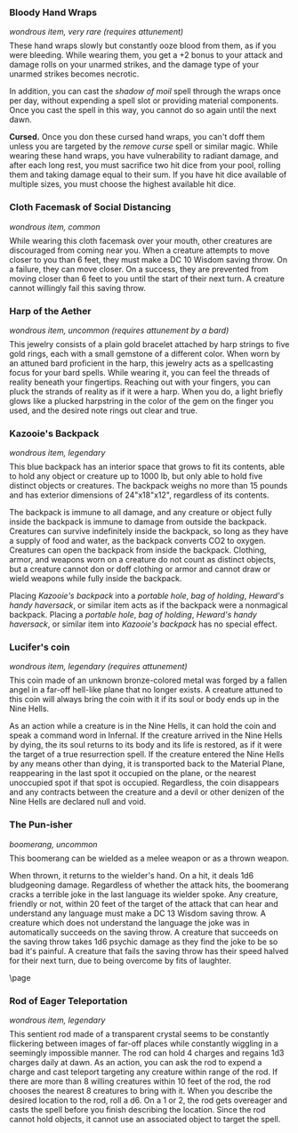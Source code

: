 <div class="phb">

### Bloody Hand Wraps
*wondrous item, very rare (requires attunement)* <div style='margin-top:-6px'></div>

These hand wraps slowly but constantly ooze blood from them, as if you were bleeding. While wearing them, you get a +2 bonus to your attack and damage rolls on your unarmed strikes, and the damage type of your unarmed strikes becomes necrotic.

In addition, you can cast the *shadow of moil* spell through the wraps once per day, without expending a spell slot or providing material components. Once you cast the spell in this way, you cannot do so again until the next dawn.

**Cursed.** Once you don these cursed hand wraps, you can't doff them unless you are targeted by the *remove curse* spell or similar magic. While wearing these hand wraps, you have vulnerability to radiant damage, and after each long rest, you must sacrifice two hit dice from your pool, rolling them and taking damage equal to their sum. If you have hit dice available of multiple sizes, you must choose the highest available hit dice.


### Cloth Facemask of Social Distancing
*wondrous item, common* <div style='margin-top:-6px'></div>

While wearing this cloth facemask over your mouth, other creatures are discouraged from coming near you. When a creature attempts to move closer to you than 6 feet, they must make a DC 10 Wisdom saving throw. On a failure, they can move closer. On a success, they are prevented from moving closer than 6 feet to you until the start of their next turn. A creature cannot willingly fail this saving throw.


### Harp of the Aether
*wondrous item, uncommon (requires attunement by a bard)* <div style='margin-top:-6px'></div>

This jewelry consists of a plain gold bracelet attached by harp strings to five gold rings, each with a small gemstone of a different color. When worn by an attuned bard proficient in the harp, this jewelry acts as a spellcasting focus for your bard spells. While wearing it, you can feel the threads of reality beneath your fingertips. Reaching out with your fingers, you can pluck the strands of reality as if it were a harp. When you do, a light briefly glows like a plucked harpstring in the color of the gem on the finger you used, and the desired note rings out clear and true.


### Kazooie's Backpack
*wondrous item, legendary* <div style='margin-top:-6px'></div>

This blue backpack has an interior space that grows to fit its contents, able to hold any object or creature up to 1000 lb, but only able to hold five distinct objects or creatures. The backpack weighs no more than 15 pounds and has exterior dimensions of 24"x18"x12", regardless of its contents. 

The backpack is immune to all damage, and any creature or object fully inside the backpack is immune to damage from outside the backpack. Creatures can survive indefinitely inside the backpack, so long as they have a supply of food and water, as the backpack converts CO2 to oxygen. Creatures can open the backpack from inside the backpack. Clothing, armor, and weapons worn on a creature do not count as distinct objects, but a creature cannot don or doff clothing or armor and cannot draw or wield weapons while fully inside the backpack. 

Placing *Kazooie's backpack* into a *portable hole*, *bag of holding*, *Heward's handy haversack*, or similar item acts as if the backpack were a nonmagical backpack. Placing a *portable hole*, *bag of holding*, *Heward's handy haversack*, or similar item into *Kazooie's backpack* has no special effect.


### Lucifer's coin
*wondrous item, legendary (requires attunement)* <div style='margin-top:-6px'></div>

This coin made of an unknown bronze-colored metal was forged by a fallen angel in a far-off hell-like plane that no longer exists. A creature attuned to this coin will always bring the coin with it if its soul or body ends up in the Nine Hells.

As an action while a creature is in the Nine Hells, it can hold the coin and speak a command word in Infernal. If the creature arrived in the Nine Hells by dying, the its soul returns to its body and its life is restored, as if it were the target of a true resurrection spell. If the creature entered the Nine Hells by any means other than dying, it is transported back to the Material Plane, reappearing in the last spot it occupied on the plane, or the nearest unoccupied spot if that spot is occupied. Regardless, the coin disappears and any contracts between the creature and a devil or other denizen of the Nine Hells are declared null and void.


### The Pun-isher
*boomerang, uncommon* <div style='margin-top:-6px'></div>

This boomerang can be wielded as a melee weapon or as a thrown weapon.

When thrown, it returns to the wielder's hand. On a hit, it deals 1d6 bludgeoning damage. Regardless of whether the attack hits, the boomerang cracks a terrible joke in the last language its wielder spoke. Any creature, friendly or not, within 20 feet of the target of the attack that can hear and understand any language must make a DC 13 Wisdom saving throw. A creature which does not understand the language the joke was in automatically succeeds on the saving throw. A creature that succeeds on the saving throw takes 1d6 psychic damage as they find the joke to be so bad it's painful. A creature that fails the saving throw has their speed halved for their next turn, due to being overcome by fits of laughter.

\page

### Rod of Eager Teleportation
*wondrous item, legendary* <div style='margin-top:-6px'></div>

This sentient rod made of a transparent crystal seems to be constantly flickering between images of far-off places while constantly wiggling in a seemingly impossible manner. The rod can hold 4 charges and regains 1d3 charges daily at dawn. As an action, you can ask the rod to expend a charge and cast teleport targeting any creature within range of the rod. If there are more than 8 willing creatures within 10 feet of the rod, the rod chooses the nearest 8 creatures to bring with it. When you describe the desired location to the rod, roll a d6. On a 1 or 2, the rod gets overeager and casts the spell before you finish describing the location. Since the rod cannot hold objects, it cannot use an associated object to target the spell.
